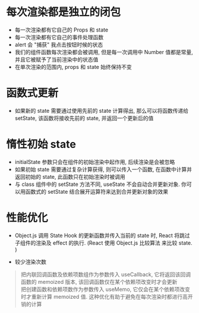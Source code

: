 # 每次渲染都是独立的闭包  
* 每一次渲染都有它自己的 Props 和 state  
* 每一次渲染都有它自己的事件处理函数  
* alert 会 "捕获" 我点击按钮时候的状态  
* 我们的组件函数每次渲染都会被调用, 但是每一次调用中 Number 值都是常量, 并且它被赋予了当前渲染中的状态值  
* 在单次渲染的范围内, props 和 state 始终保持不变  

# 函数式更新  
* 如果新的 state 需要通过使用先前的 state 计算得出, 那么可以将函数传递给 setState, 该函数将接收先前的 state, 并返回一个更新后的值  


# 惰性初始 state  
* initialState 参数只会在组件的初始渲染中起作用, 后续渲染是会被忽略  
* 如果初始 state 需要通过复杂计算获得, 则可以传入一个函数, 在函数中计算并返回初始的 state, 此函数只在初始渲染时被调用  
* 与 class 组件中的 setState 方法不同, useState 不会自动合并更新对象. 你可以用函数式的 setState 结合展开运算符来达到合并更新对象的效果 

# 性能优化  
* Object.js 调用 State Hook 的更新函数并传入当前的 state 时, React 将跳过子组件的渲染及 effect 的执行. (React 使用 Object.js 比较算法 来比较 state. )   

* 较少渲染次数  
> 把内联回调函数及依赖项数组作为参数传入 useCallback, 它将返回该回调函数的 memoized 版本, 该回调函数仅在某个依赖项改变时才会更新   
> 把创建函数和依赖项数作为参数传入 useMemo, 它仅会在某个依赖项改变时才重新计算 memoized 值. 这种优化有助于避免在每次渲染时都进行高开销的计算  